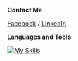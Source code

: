**Contact Me**

[Facebook](https://www.facebook.com/swamhtet.aung.52/) / [LinkedIn](https://www.linkedin.com/in/swamhtetaung/)

**Languages and Tools**


[![My Skills](https://skills.thijs.gg/icons?i=react,nextjs,tailwind,nodejs,php,laravel,bootstrap,java,figma,git,github,gitlab,vscode,eclipse)](https://skills.thijs.gg)
